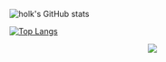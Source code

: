![holk's GitHub stats](https://github-readme-stats.vercel.app/api?username=holk-h&show_icons=true)

[![Top Langs](https://github-readme-stats.vercel.app/api/top-langs/?username=holk-h&layout=compact)](https://github.com/anuraghazra/github-readme-stats)

<div align="center"> <img src="https://visitor-badge.glitch.me/badge?page_id=sun0225SUN" /> </div>
